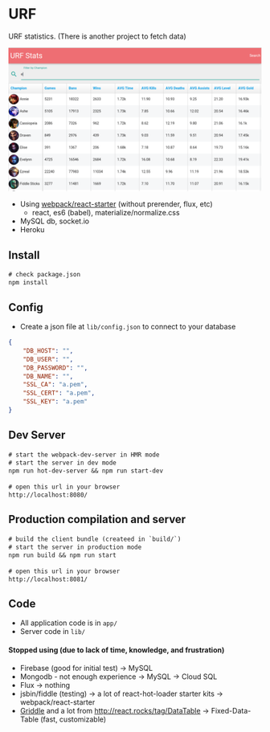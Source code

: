 # URF

URF statistics. (There is another project to fetch data)

![](screenshot.png)

- Using [webpack/react-starter](https://github.com/webpack/react-starter) (without prerender, flux, etc)
    + react, es6 (babel), materialize/normalize.css
- MySQL db, socket.io
- Heroku

## Install
```text
# check package.json
npm install
```

## Config
- Create a json file at `lib/config.json` to connect to your database
```json
{
    "DB_HOST": "",
    "DB_USER": "",
    "DB_PASSWORD": "",
    "DB_NAME": "",
    "SSL_CA": "a.pem",
    "SSL_CERT": "a.pem",
    "SSL_KEY": "a.pem"
}
```

## Dev Server

``` text
# start the webpack-dev-server in HMR mode
# start the server in dev mode
npm run hot-dev-server && npm run start-dev

# open this url in your browser
http://localhost:8080/
```

## Production compilation and server

``` text
# build the client bundle (createed in `build/`)
# start the server in production mode
npm run build && npm run start

# open this url in your browser
http://localhost:8081/
```

## Code
- All application code is in `app/`
- Server code in `lib/`

#### Stopped using (due to lack of time, knowledge, and frustration)
- Firebase (good for initial test) -> MySQL
- Mongodb - not enough experience -> MySQL -> Cloud SQL
- Flux -> nothing
- jsbin/fiddle (testing) -> a lot of react-hot-loader starter kits -> webpack/react-starter
- [Griddle](https://griddlegriddle.github.io/Griddle/) and a lot from http://react.rocks/tag/DataTable -> Fixed-Data-Table (fast, customizable)
